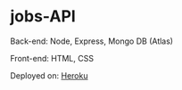 # jobs-API

Back-end: Node, Express, Mongo DB (Atlas)

Front-end: HTML, CSS

Deployed on:  [Heroku](https://jobsapi-carb11.herokuapp.com/)